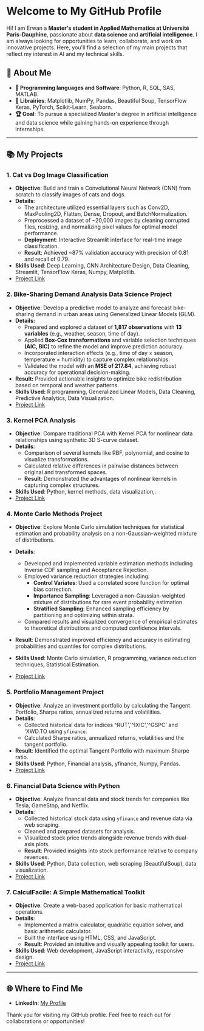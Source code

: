 # Welcome to My GitHub Profile

Hi! I am Erwan a **Master's student in Applied Mathematics at Université Paris-Dauphine**, passionate about **data science** and **artificial intelligence**. I am always looking for opportunities to learn, collaborate, and work on innovative projects. Here, you'll find a selection of my main projects that reflect my interest in AI and my technical skills.

## 🎨 About Me

- **🔧 Programming languages and Software**: Python, R, SQL, SAS, MATLAB.
- **🔬 Librairies**: Matplotlib, NumPy, Pandas, Beautiful Soup, TensorFlow Keras, PyTorch, Scikit-Learn, Seaborn.
- **🏆 Goal**: To pursue a specialized Master's degree in artificial intelligence and data science while gaining hands-on experience through internships.

---

## 📚 My Projects

### 1. **Cat vs Dog Image Classification**

- **Objective**: Build and train a Convolutional Neural Network (CNN) from scratch to classify images of cats and dogs.
- **Details**:
  - The architecture utilized essential layers such as Conv2D, MaxPooling2D, Flatten, Dense, Dropout, and BatchNormalization.
  - Preprocessed a dataset of ~20,000 images by cleaning corrupted files, resizing, and normalizing pixel values for optimal
model performance.
  - **Deployment**: Interactive Streamlit interface for real-time image classification.
  - **Result**: Achieved ~87% validation accuracy with precision of 0.81 and recall of 0.79.
- **Skills Used**: Deep Learning, CNN Architecture Design, Data Cleaning, Streamlit, TensorFlow Keras, Numpy, Matplotlib.
- [Project Link](https://github.com/ErwanR123/Deep_Learning-Based_Cat_and_Dog_Image_Classifier_with_Interactive_Streamlit_Interface)

### 2. Bike-Sharing Demand Analysis Data Science Project
- **Objective**: Develop a predictive model to analyze and forecast bike-sharing demand in urban areas using Generalized Linear Models (GLM).
- **Details:**
  - Prepared and explored a dataset of **1,817 observations** with **13 variables** (e.g., weather, season, time of day).
  - Applied **Box-Cox transformations** and variable selection techniques **(AIC, BIC)** to refine the model and improve prediction accuracy.
  - Incorporated interaction effects (e.g., time of day × season, temperature × humidity) to capture complex relationships.
  - Validated the model with an **MSE of 217.84**, achieving robust accuracy for operational decision-making.
- **Result:** Provided actionable insights to optimize bike redistribution based on temporal and weather patterns.
- **Skills Used:** R programming, Generalized Linear Models, Data Cleaning, Predictive Analytics, Data Visualization.
- [Project Link](https://github.com/ErwanR123/Analysis_and_Modeling_of_Bike_Sharing_Demand_Using_GLM/tree/main)


### 3. **Kernel PCA Analysis**

- **Objective**: Compare traditional PCA with Kernel PCA for nonlinear data relationships using synthetic 3D S-curve dataset.
- **Details**:
  - Comparison of several kernels like RBF, polynomial, and cosine to visualize transformations.
  - Calculated relative differences in pairwise distances between original and transformed spaces.
  - **Result**: Demonstrated the advantages of nonlinear kernels in capturing complex structures.
- **Skills Used**: Python, kernel methods, data visualization,.
- [Project Link](https://github.com/ErwanR123/Kernel-PCA-Exploring-the-Power-of-Nonlinear-Principal-Component-Analysis)


### 4. **Monte Carlo Methods Project**
- **Objective**: Explore Monte Carlo simulation techniques for statistical estimation and probability analysis on a non-Gaussian-weighted mixture of distributions.
- **Details**:
  - Developed and implemented variable estimation methods including Inverse CDF sampling and Acceptance Rejection.
  - Employed variance reduction strategies including:
    - **Control Variates**: Used a correlated score function for optimal bias correction.
    - **Importance Sampling**: Leveraged a non-Gaussian-weighted mixture of distributions for rare event probability estimation.
    - **Stratified Sampling**: Enhanced sampling efficiency by partitioning and optimizing within strata. 
  - Compared results and visualized convergence of empirical estimates to theoretical distributions and computed confidence
intervals.
- **Result**: Demonstrated improved efficiency and accuracy in estimating probabilities and quantiles for complex distributions.

- **Skills Used**: Monte Carlo simulation, R programming, variance reduction techniques, Statistical Estimation.

- [Project Link](https://github.com/ErwanR123/Monte_Carlo_Project)

### 5. **Portfolio Management Project**

- **Objective**: Analyze an investment portfolio by calculating the Tangent Portfolio, Sharpe ratios, annualized returns and volatilities.
- **Details**:
  - Collected historical data for indices ^RUT','^IXIC','^GSPC' and 'XWD.TO using `yfinance`.
  - Calculated Sharpe ratios, annualized returns, volatilities and the tangent portfolio.
- **Result**: Identified the optimal Tangent Portfolio with maximum Sharpe ratio.
- **Skills Used**: Python, Financial analysis, yfinance, Numpy, Pandas.
- [Project Link](https://github.com/ErwanR123/Portfolio_Management_Project)

### 6. **Financial Data Science with Python**

- **Objective**: Analyze financial data and stock trends for companies like Tesla, GameStop, and Netflix.
- **Details**:
  - Collected historical stock data using `yfinance` and revenue data via web scraping.
  - Cleaned and prepared datasets for analysis.
  - Visualized stock price trends alongside revenue trends with dual-axis plots.
  - **Result**: Provided insights into stock performance relative to company revenues.
- **Skills Used**: Python, Data collection, web scraping (BeautifulSoup), data visualization.
- [Project Link](https://github.com/ErwanR123/Financial-Data-Science-with-Python-Coursera-Project)

### 7. **CalculFacile: A Simple Mathematical Toolkit**

- **Objective**: Create a web-based application for basic mathematical operations.
- **Details**:
  - Implemented a matrix calculator, quadratic equation solver, and basic arithmetic calculator.
  - Built the interface using HTML, CSS, and JavaScript.
  - **Result**: Provided an intuitive and visually appealing toolkit for users.
- **Skills Used**: Web development, JavaScript interactivity, responsive design.
- [Project Link](https://github.com/ErwanR123/First-Web-project-2021-/tree/main)

---

## 🌐 Where to Find Me

- **LinkedIn**: [My Profile](https://www.linkedin.com/in/erwan-ouabdesselam/)

Thank you for visiting my GitHub profile. Feel free to reach out for collaborations or opportunities!


